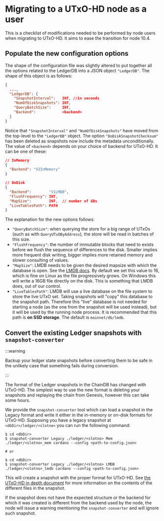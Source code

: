 # Migrating to a UTxO-HD node as a user

This is a checklist of modifications needed to be performed by node users when
migrating to UTxO-HD. It aims to ease the transition for node 10.4.

## Populate the new configuration options

The shape of the configuration file was slightly altered to put together all the
options related to the LedgerDB into a JSON object `"LedgerDB"`. The shape of
this object is as follows:

```json
{
  ...,
  "LedgerDB": {
    "SnapshotInterval":   INT, //in seconds
    "NumOfDiskSnapshots": INT,
    "QueryBatchSize":     INT,
    "Backend":            <backend>
  }
}
```

Notice that `"SnapshotInterval"` and `"NumOfDiskSnapshots"` have moved from the
top-level to the `"LedgerDB"` object. The option `"DoDiskSnapshotChecksum"` has
been deleted as snapshots now include the metadata unconditionally. The value of
`<backend>` depends on your choice of backend for UTxO-HD. It can be one of
these:

```json
// InMemory
{
  "Backend": "V2InMemory"
}

// OnDisk
{
  "Backend":        "V1LMDB",
  "FlushFrequency": INT,
  "MapSize":        INT,  // number of GBs
  "LiveTablesPath": PATH
}
```

The explanation for the new options follows:

- `"QueryBatchSize"`: when querying the store for a big range of UTxOs (such as
  with `QueryUTxOByAddress`), the store will be read in batches of this size.
- `"FlushFrequency"`: the number of immutable blocks that need to exists before
  we flush the sequence of differences to the disk. Smaller implies more
  frequent disk writing, bigger implies more retained memory and slower
  consulting of values.
- `"MapSize"`: LMDB needs to be given the desired mapsize with which the
  database is open. See the [LMDB
  docs](http://www.lmdb.tech/doc/group__mdb.html#gaa2506ec8dab3d969b0e609cd82e619e5).
  By default we set this value to 16, which is fine on Linux as the file
  progressively grows. On Windows this will write a 16GB file directly on the
  disk. This is something that LMDB does, out of our control.
- `"LiveTablesPath"`: LMDB will use a live database on the file system to store
  the live UTxO set. Taking snapshots will "copy" this database to the snapshot
  path. Therefore this "live" database is not needed for starting a node (as the
  one from the snapshot will be used instead), but it will be used by the
  running node process. It is recommended that this path is **on SSD
  storage**. The default is `mainnet/db/lmdb`.

## Convert the existing Ledger snapshots with `snapshot-converter`

:::warning

Backup your ledger state snapshots before converting them to be safe in the
unlikely case that something fails during conversion.

:::

The format of the Ledger snapshots in the ChainDB has changed with UTxO-HD. The
simplest way to use the new format is deleting your snapshots and replaying the
chain from Genesis, however this can take some hours.

We provide the `snapshot-converter` tool which can load a snapshot in the Legacy
format and write it either in the in-memory or on-disk formats for
UTxO-HD. Supposing you have a legacy snapshot at `<dbDir>/ledger/<slotno>` you
can run the following command:

```console
$ cd <dbDir>
$ snapshot-converter Legacy ./ledger/<slotno> Mem ./ledger/<slotno>_mem cardano --config <path-to-config.json>

# or

$ cd <dbDir>
$ snapshot-converter Legacy ./ledger/<slotno> LMDB ./ledger/<slotno>_lmdb cardano --config <path-to-config.json>
```

This will create a snapshot with the proper format for UTxO-HD. See [the UTxO-HD
in depth document](./utxo-hd-in-depth.html#storing-snapshots) for more
information on the contents of the different files in the snapshot.

If the snapshot does not have the expected structure or the backend for which it
was created is different from the backend used by the node, the node will issue
a warning mentioning the `snapshot-converter` and will ignore such snapshot.
